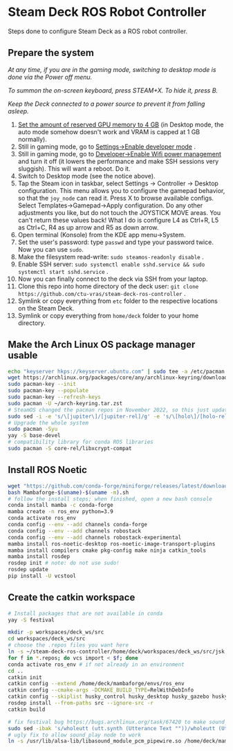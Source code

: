 # Steam Deck ROS Robot Controller

Steps done to configure Steam Deck as a ROS robot controller.

## Prepare the system

*At any time, if you are in the gaming mode, switching to desktop mode is done via the Power off menu.*

*To summon the on-screen keyboard, press STEAM+X. To hide it, press B.*

*Keep the Deck connected to a power source to prevent it from falling asleep.*

1. [Set the amount of reserved GPU memory to 4 GB](https://www.youtube.com/watch?v=3iivwka513Y&t=677s) (in Desktop mode, the auto mode somehow doesn't work and VRAM is capped at 1 GB normally).
1. Still in gaming mode, go to [Settings->Enable developer mode](https://tuxexplorer.com/how-to-enable-developer-mode-on-steam-deck) .
2. Still in gaming mode, go to [Developer->Enable Wifi power management](https://tuxexplorer.com/wifi-power-saving-mode-on-the-steam-deck) and turn it off (it lowers the performance and make SSH sessions very sluggish). This will want a reboot. Do it.
3. Switch to Desktop mode (see the notice above).
4. Tap the Steam icon in taskbar, select Settings -> Controller -> Desktop configuration. This menu allows you to configure the gamepad behavior, so that the `joy_node` can read it. Press X to browse available configs. Select Templates->Gamepad->Apply configuration. Do any other adjustments you like, but do not touch the JOYSTICK MOVE areas. You can't return these values back! What I do is configure L4 as Ctrl+R, L5 as Ctrl+C, R4 as up arrow and R5 as down arrow.
5. Open terminal (Konsole) from the KDE app menu->System.
6. Set the user's password: type `passwd` and type your password twice. Now you can use `sudo`.
7. Make the filesystem read-write: `sudo steamos-readonly disable` .
8. Enable SSH server: `sudo systemctl enable sshd.service && sudo systemctl start sshd.service` .
9. Now you can finally connect to the deck via SSH from your laptop.
10. Clone this repo into home directory of the deck user: `git clone https://github.com/ctu-vras/steam-deck-ros-controller` .
11. Symlink or copy everything from `etc` folder to the respective locations on the Steam Deck.
12. Symlink or copy everything from `home/deck` folder to your home directory.

## Make the Arch Linux OS package manager usable

```bash
echo "keyserver hkps://keyserver.ubuntu.com" | sudo tee -a /etc/pacman.d/gnupg/gpg.conf
wget https://archlinux.org/packages/core/any/archlinux-keyring/download -O ~/arch-keyring.tar.zst
sudo pacman-key --init
sudo pacman-key --populate
sudo pacman-key --refresh-keys
sudo pacman -U ~/arch-keyring.tar.zst
# SteamOS changed the pacman repos in November 2022, so this just updates the specs of the repo files
sudo sed -i -e 's/\[jupiter\]/[jupiter-rel]/g' -e 's/\[holo\]/[holo-rel]/g' -e 's/\[core\]/[core-rel]/g' -e 's/\[extra\]/[extra-rel]/g' -e 's/\[community\]/[community-rel]/g' -e 's/\[multilib\]/[multilib-rel]/g' /etc/pacman.conf
# Upgrade the whole system
sudo pacman -Syu
yay -S base-devel
# compatibility library for conda ROS libraries
sudo pacman -S core-rel/libxcrypt-compat
```

## Install ROS Noetic

```bash
wget "https://github.com/conda-forge/miniforge/releases/latest/download/Mambaforge-$(uname)-$(uname -m).sh"
bash Mambaforge-$(uname)-$(uname -m).sh
# follow the install steps; when finished, open a new bash console
conda install mamba -c conda-forge
mamba create -n ros_env python=3.9
conda activate ros_env
conda config --env --add channels conda-forge
conda config --env --add channels robostack
conda config --env --add channels robostack-experimental
mamba install ros-noetic-desktop ros-noetic-image-transport-plugins
mamba install compilers cmake pkg-config make ninja catkin_tools
mamba install rosdep
rosdep init # note: do not use sudo!
rosdep update
pip install -U vcstool
```

## Create the catkin workspace

```bash
# Install packages that are not available in conda
yay -S festival

mkdir -p workspaces/deck_ws/src
cd workspaces/deck_ws/src
# choose the .repos files you want here
ln -s ~/steam-deck-ros-controller/home/deck/workspaces/deck_ws/src/jsk.repos ./
for f in *.repos; do vcs import < $f; done
conda activate ros_env # if not already in an environment
cd ..
catkin init
catkin config --extend /home/deck/mambaforge/envs/ros_env
catkin config --cmake-args -DCMAKE_BUILD_TYPE=RelWithDebInfo
catkin config --skiplist husky_control husky_desktop husky_gazebo husky_navigation husky_simulator spot_driver sound_classification imagesift jsk_tilt_laser multi_map_server audio_video_recorder jsk_rosbag_tools jsk_recognition jsk_perception jsk_people_tracking_filter jsk_pcl_ros_utils jsk_pcl_ros jsk_recognition_utils jsk_recognition people_tracking_filter people leg_detector people_velocity_tracker people_velocity_tracker
rosdep install --from-paths src --ignore-src -r
catkin build

# fix festival bug https://bugs.archlinux.org/task/67420 to make sound_play node working
sudo sed -ibak 's/wholeutt (utt.synth (Utterance Text ""))/wholeutt (Utterance Text "")/' /usr/bin/text2wave
# ugly fix to allow sound_play node to work
ln -s /usr/lib/alsa-lib/libasound_module_pcm_pipewire.so /home/deck/mambaforge/envs/ros_env/lib/alsa-lib/libasound_module_pcm_pipewire.so
```
